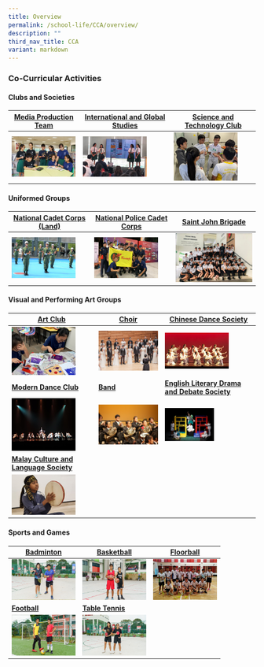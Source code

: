 ```yaml
---
title: Overview
permalink: /school-life/CCA/overview/
description: ""
third_nav_title: CCA
variant: markdown
---
```

### Co-Curricular Activities

#### Clubs and Societies

| [Media Production Team](/co-curricular-activities/Clubs-and-Societies/infocomm-technology) 	 | [International and Global Studies](/co-curricular-activities/Clubs-and-Societies/international-and-global-studies) | [Science and Technology Club](/co-curricular-activities/Clubs-and-Societies/permalink) |
| -------- | -------- | -------- |
| <img src="/images/cca2.png" style="width:130px">| <img src="/images/cca3.png" style="width:130px">      | <img src="/images/cca5.png" style="width:130px">     |


#### Uniformed Groups


| [National Cadet Corps (Land)](/co-curricular-activities/Uniformed-Groups/national-cadet-corps-land) | [National Police Cadet Corps](/co-curricular-activities/Uniformed-Groups/national-police-cadet-corps) | [Saint John Brigade](/co-curricular-activities/Uniformed-Groups/saint-john-brigade)  |
| -------- | -------- | -------- |
| <img src="/images/cca6.png" style="width:130px"> | <img src="/images/cca7.png" style="width:130px">     | <img src="/images/cca8.png" style="width:200px">     |



#### Visual and Performing Art Groups

| [Art Club](/co-curricular-activities/Visual-and-Performing-Arts/art-and-crafts) | [Choir](/co-curricular-activities/Visual-and-Performing-Arts/kranji-choir) | [Chinese Dance Society](/co-curricular-activities/Visual-and-Performing-Arts/kranji-chinese-dance-society)|
| -------- | -------- | -------- |
| <img src="/images/cca9.png" style="width: 130px"> | <img src="/images/cca10.png" style="width: 130px"> | <img src="/images/cca11.png" style="width: 130px">|
|**[Modern Dance Club](/co-curricular-activities/Visual-and-Performing-Arts/kranji-modern-dance-club)**| **[Band](/co-curricular-activities/Visual-and-Performing-Arts/kranji-concert-band)** | **[English Literary Drama and Debate Society](/co-curricular-activities/Clubs-and-Societies/english-literary-drama-and-debate-society/)**
| <img src="/images/cca12.png" style="width:130px"> | <img src="/images/cca13.png" style="width:200px">     | <img src="/images/cca1.png" style="width:100px">     |
**[Malay Culture and Language Society](/co-curricular-activities/Clubs-and-Societies/malay-culture-and-language-society/)** |
<img src="/images/cca4.png" style="width:130px">   	 | 

#### Sports and Games

| [Badminton](/co-curricular-activities/Sports-and-Games/badminton/) | [Basketball](/co-curricular-activities/Sports-and-Games/basketball/) | [Floorball](/co-curricular-activities/Sports-and-Games/floorball/)  |
| -------- | -------- | -------- |
| <img src="/images/cca14.png" style="width:130px">     | <img src="/images/cca15.png" style="width:130px">     | <img src="/images/cca16.png" style="width:130px">|
**[Football](/co-curricular-activities/Sports-and-Games/football/)** | **[Table Tennis](/co-curricular-activities/Sports-and-Games/tabletennis/)** |
<img src="/images/cca17.png" style="width:130px">   	| <img src="/images/cca18.png" style="width:130px"> 	| 